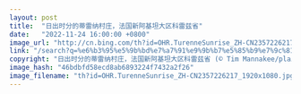 ```yaml
---
layout: post
title:  "日出时分的蒂雷纳村庄，法国新阿基坦大区科雷兹省"
date:   "2022-11-24 16:00:00 +0800"
image_url: "http://cn.bing.com/th?id=OHR.TurenneSunrise_ZH-CN2357226217_1920x1080.jpg&rf=LaDigue_1920x1080.jpg&pid=hp"
link: "/search?q=%e6%b3%95%e5%9b%bd%e7%a7%91%e9%9b%b7%e5%85%b9%e7%9c%81&form=hpcapt&mkt=zh-cn"
copyright: "日出时分的蒂雷纳村庄，法国新阿基坦大区科雷兹省 (© Tim Mannakee/plainpicture)"
image_hash: "46bdbfd58ecd8ab6893224f7432a2f26"
image_filename: "th?id=OHR.TurenneSunrise_ZH-CN2357226217_1920x1080.jpg&rf=LaDigue_1920x1080.jpg&pid=hp"
---
```


